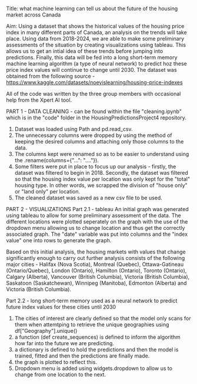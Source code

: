 Title: what machine learning can tell us about the future of the housing market across Canada

Aim: Using a dataset that shows the historical values of the housing price index in many different parts of Canada, an analysis on the trends will take place. 
Using data from 2018-2024, we are able to make some preliminary assessments of the situation by creating visualizations using tableau. This allows us to get an intial idea of these trends before jumping into predictions. 
Finally, this data will be fed into a long short-term memory machine learning algorithm (a type of neural network) to predict hoz these price index values will continue to change until 2030. The dataset was obtained from the following source - https://www.kaggle.com/datasets/noeyislearning/housing-price-indexes

All of the code was written by the three group members with occasional help from the Xpert AI tool.

PART 1 - DATA CLEANING - can be found within the file "cleaning.ipynb" which is in the "code" folder in the HousingPredictionsProject4 repository.
1) Dataset was loaded using Path and pd.read_csv.
2) The unnecessary columns were dropped by using the method of keeping the desired columns and attaching only those columns to the data.
3) The columns kept were renamed so as to be easier to understand using the .rename(columns={"...": "...."}).
4) Some filters were put in place to focus up our analysis - firstly, the dataset was filtered to begin in 2018. Secondly, the dataset was filtered so that the housing index value per location was only kept for the "total" housing type. In other words, we scrapped the division of "house only" or "land only" per location.
5) The cleaned dataset was saved as a new csv file to be used.


PART 2 - VISUALIZATIONS
Part 2.1 - tableau
An initial graph was generated using tableau to allow for some preliminary assessment of the data. The different locations were plotted seperately on the graph with the use of the dropdown menu allowing us to change location and thus get the correctly associated graph. The "date" variable was put into columns and the "index value" one into rows to generate the graph.

Based on this initial analysis, the housing markets with values that change significantly enough to carry out further analysis consists of the following major cities - Halifax (Nova Scotia), Montreal (Quebec), Ottawa-Gatineau (Ontario/Quebec), London (Ontario), Hamilton (Ontario), Toronto (Ontario), Calgary (Alberta), Vancouver (British Columbia), Victoria (British Columbia), Saskatoon (Saskatchewan), Winnipeg (Manitoba), Edmonton (Alberta) and Victoria (British Columbia).

Part 2.2 - long short-term memory used as a neural network to predict future index values for these cities until 2030
1) The cities of interest are clearly defined so that the model only scans for them when attemtping to retrieve the unique geographies using df["Geography"].unique()
2) a function (def create_sequences) is defined to inform the algorithm how far into the future we are predicting.
3) a dictionary is defined to hold the predictions and then the model is trained, fitted and then the predictions are finally made.
4) the graph is plotted to reflect this.
5) Dropdown menu is added using widgets.dropdown to allow us to change from one location to the next. 

